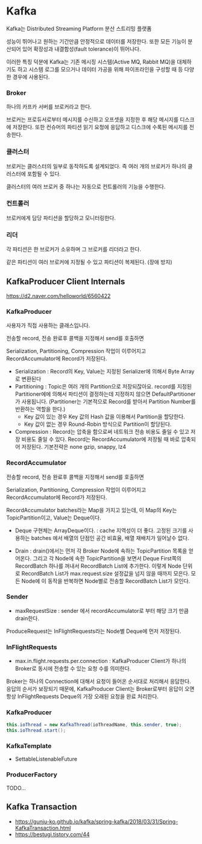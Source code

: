 # Kafka

Kafka는 Distributed Streaming Platform 분산 스트리밍 플랫폼 

성능이 뛰어나고 원하는 기간만큼 안정적으로 데이터를 저장한다.  또한 모든 기능이 분산되어 있어 확장성과 내결함성(fault tolerance)이 뛰어나다. 

이러한 특징 덕분에 Kafka는 기존 메시징 시스템(Active MQ, Rabbit MQ)을 대체하기도 하고 시스템 로그를 모으거나 데이터 가공을 위해 파이프라인을 구성할 때 등 다양한 경우에 사용된다. 


### Broker

하나의 카프카 서버를 브로커라고 한다. 

브로커는 프로듀서로부터 메시지를 수신하고 오프셋을 지정한 후 해당 메시지를 디스크에 저장한다. 또한 컨슈머의 파티션 읽기 요청에 응답하고 디스크에 수록된 메시지를 전송한다. 

### 클러스터 

브로커는 클러스터의 일부로 동작하도록 설계되었다. 즉 여러 개의 브로커가 하나의 클러스터에 포함될 수 있다. 

클러스터의 여러 브로커 중 하나는 자동으로 컨트롤러의 기능을 수행한다. 

### 컨트롤러

브로커에게 담당 파티션을 할당하고 모니터링한다. 

### 리더 

각 파티션은 한 브로커가 소유하며 그 브로커를 리더라고 한다. 

같은 파티션이 여러 브로커에 지정될 수 있고 파티션이 복제된다. (장애 방지)


## KafkaProducer Client Internals

https://d2.naver.com/helloworld/6560422

### KafkaProducer

사용자가 직접 사용하는 클래스입니다. 

전송할 record, 전송 완료후 콜백을 지정해서 send를 호출하면 

Serialization, Partitioning, Compression 작업이 이루어지고 RecordAccumulator에 Record가 저장된다.

- Serialization : Record의 Key, Value는 지정된 Serializer에 의해서 Byte Array로 변환된다
- Partitioning : Topic은 여러 개의 Partition으로 저장되잖아요. record를 지정된 Partitioner에에 의해서 파티션이 결정하는데 
지정하지 않으면 DefaultPartitioner가 사용됩니다. (Partitioner는 기본적으로 Record를 받아서 Partition Number를 반환하는 역할을 한다.)
    - Key 값이 있는 경우 Key 값의 Hash 값을 이용해서 Partition을 할당한다.
    - Key 값이 없는 경우 Round-Robin 방식으로 Partition이 할당된다.
- Compression : Record는 압축을 함으로써 네트워크 전송 비용도 줄일 수 있고 저장 비용도 줄일 수 있다. Record는 RecordAccumulator에 저장될 때 바로 압축되어 저장된다. 기본전략은 none
gzip, snappy, lz4

    
### RecordAccumulator

전송할 record, 전송 완료후 콜백을 지정해서 send를 호출하면 

Serialization, Partitioning, Compression 작업이 이루어지고 RecordAccumulator에 Record가 저장된다.

RecordAccumulator batches라는 Map을 가지고 있는데, 이 Map의 Key는 TopicPartition이고, Value는 Deque<RecordBatch>이다.

- Deque 구현체는 ArrayDeque이다. 
: cache 지역성이 더 좋다. 고정된 크기를 사용하는 batches 에서 배열의 단점인 공간 비효율, 배열 재배치가 일어날수 없다. 


- Drain : 
drain()에서는 먼저 각 Broker Node에 속하는 TopicPartition 목록을 얻어온다. 그리고 각 Node에 속한 TopicPartition을 보면서 Deque First쪽의 RecordBatch 하나를 꺼내서 RecordBatch List에 추가한다. 이렇게 Node 단위로 RecordBatch List가 max.request.size 설정값을 넘지 않을 때까지 모은다. 
모든 Node에 이 동작을 반복하면 Node별로 전송할 RecordBatch List가 모인다.



### Sender

- maxRequestSize : sender 에서 recordAccumulator로 부터 해당 크기 만큼 drain한다. 

ProduceRequest는 InFlightRequests라는 Node별 Deque에 먼저 저장된다.


### InFlightRequests

- max.in.flight.requests.per.connection : KafkaProducer Client가 하나의 Broker로 동시에 전송할 수 있는 요청 수를 의미한다.

Broker는 하나의 Connection에 대해서 요청이 들어온 순서대로 처리해서 응답한다. 
응답의 순서가 보장되기 때문에, KafkaProducer Client는 Broker로부터 응답이 오면 항상 InFlightRequests Deque의 가장 오래된 요청을 완료 처리한다.

### KafkaProducer

~~~java
this.ioThread = new KafkaThread(ioThreadName, this.sender, true);
this.ioThread.start();
~~~

### KafkaTemplate

- SettableListenableFuture

### ProducerFactory

TODO...

## Kafka Transaction

- https://gunju-ko.github.io/kafka/spring-kafka/2018/03/31/Spring-KafkaTransaction.html
- https://bestugi.tistory.com/44
